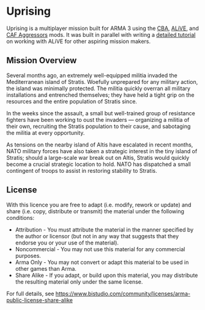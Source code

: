 # Uprising

Uprising is a multiplayer mission built for ARMA 3 using the [CBA](http://www.armaholic.com/page.php?id=18767),
[ALiVE](http://alivemod.com/), and [CAF Aggressors](http://forums.bistudio.com/showthread.php?172069-Arma3-AGGRESSORS)
mods. It was built in parallel with writing a [detailed tutorial](https://medium.com/the-creation-of-alive-uprising/)
on working with ALiVE for other aspiring mission makers.

## Mission Overview
Several months ago, an extremely well-equipped militia invaded the Mediterranean island of Stratis. Woefully
unprepared for any military action, the island was minimally protected. The militia quickly overran all military
installations and entrenched themselves; they have held a tight grip on the resources and the entire population of
Stratis since.

In the weeks since the assault, a small but well-trained group of resistance fighters have been working to oust the
invaders — organizing a militia of their own, recruiting the Stratis population to their cause, and sabotaging the
militia at every opportunity.

As tensions on the nearby island of Altis have escalated in recent months, NATO military forces have also taken a
strategic interest in the tiny island of Stratis; should a large-scale war break out on Altis, Stratis would quickly
become a crucial strategic location to hold. NATO has dispatched a small contingent of troops to assist in restoring
stability to Stratis.

## License
With this licence you are free to adapt (i.e. modify, rework or update) and share (i.e. copy, distribute or transmit)
the material under the following conditions:

* Attribution - You must attribute the material in the manner specified by the author or licensor (but not in any way
    that suggests that they endorse you or your use of the material).
* Noncommercial - You may not use this material for any commercial purposes.
* Arma Only - You may not convert or adapt this material to be used in other games than Arma.
* Share Alike - If you adapt, or build upon this material, you may distribute the resulting material only under the
    same license.

For full details, see https://www.bistudio.com/community/licenses/arma-public-license-share-alike
